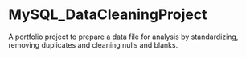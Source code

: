 # MySQL_DataCleaningProject
A portfolio project to prepare a data file for analysis by standardizing, removing duplicates and cleaning nulls and blanks. 

